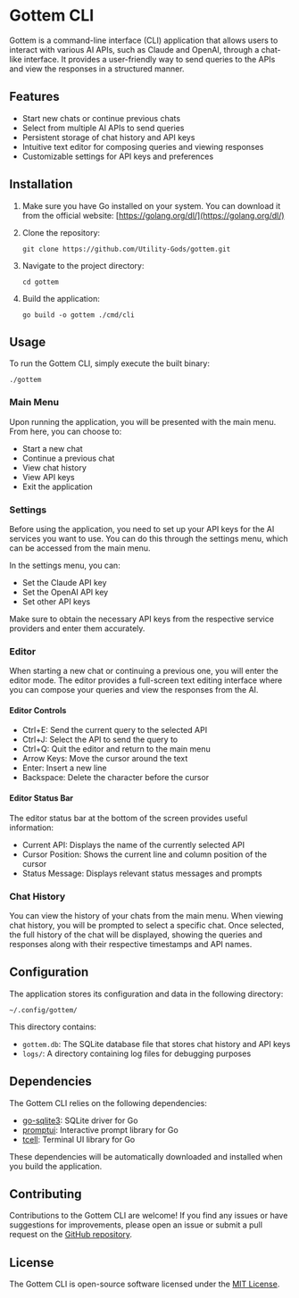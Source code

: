 # Gottem CLI

Gottem is a command-line interface (CLI) application that allows users to interact with various AI APIs, such as Claude and OpenAI, through a chat-like interface. It provides a user-friendly way to send queries to the APIs and view the responses in a structured manner.

## Features

- Start new chats or continue previous chats
- Select from multiple AI APIs to send queries
- Persistent storage of chat history and API keys
- Intuitive text editor for composing queries and viewing responses
- Customizable settings for API keys and preferences

## Installation

1. Make sure you have Go installed on your system. You can download it from the official website: [https://golang.org/dl/](https://golang.org/dl/)

2. Clone the repository:
   ```
   git clone https://github.com/Utility-Gods/gottem.git
   ```

3. Navigate to the project directory:
   ```
   cd gottem
   ```

4. Build the application:
   ```
   go build -o gottem ./cmd/cli
   ```

## Usage

To run the Gottem CLI, simply execute the built binary:
```
./gottem
```

### Main Menu

Upon running the application, you will be presented with the main menu. From here, you can choose to:

- Start a new chat
- Continue a previous chat
- View chat history
- View API keys
- Exit the application

### Settings

Before using the application, you need to set up your API keys for the AI services you want to use. You can do this through the settings menu, which can be accessed from the main menu.

In the settings menu, you can:

- Set the Claude API key
- Set the OpenAI API key
- Set other API keys

Make sure to obtain the necessary API keys from the respective service providers and enter them accurately.

### Editor

When starting a new chat or continuing a previous one, you will enter the editor mode. The editor provides a full-screen text editing interface where you can compose your queries and view the responses from the AI.

#### Editor Controls

- Ctrl+E: Send the current query to the selected API
- Ctrl+J: Select the API to send the query to
- Ctrl+Q: Quit the editor and return to the main menu
- Arrow Keys: Move the cursor around the text
- Enter: Insert a new line
- Backspace: Delete the character before the cursor

#### Editor Status Bar

The editor status bar at the bottom of the screen provides useful information:

- Current API: Displays the name of the currently selected API
- Cursor Position: Shows the current line and column position of the cursor
- Status Message: Displays relevant status messages and prompts

### Chat History

You can view the history of your chats from the main menu. When viewing chat history, you will be prompted to select a specific chat. Once selected, the full history of the chat will be displayed, showing the queries and responses along with their respective timestamps and API names.

## Configuration

The application stores its configuration and data in the following directory:
```
~/.config/gottem/
```

This directory contains:

- `gottem.db`: The SQLite database file that stores chat history and API keys
- `logs/`: A directory containing log files for debugging purposes

## Dependencies

The Gottem CLI relies on the following dependencies:

- [go-sqlite3](https://github.com/mattn/go-sqlite3): SQLite driver for Go
- [promptui](https://github.com/manifoldco/promptui): Interactive prompt library for Go
- [tcell](https://github.com/gdamore/tcell): Terminal UI library for Go

These dependencies will be automatically downloaded and installed when you build the application.

## Contributing

Contributions to the Gottem CLI are welcome! If you find any issues or have suggestions for improvements, please open an issue or submit a pull request on the [GitHub repository](https://github.com/Utility-Gods/gottem).

## License

The Gottem CLI is open-source software licensed under the [MIT License](https://opensource.org/licenses/MIT).
